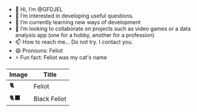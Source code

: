- 👋 Hi, I’m @GFDJEL
- 👀 I’m interested in developing useful questions.
- 🌱 I’m currently learning new ways of development
- 💞️ I’m looking to collaborate on projects such as video games or a data analysis app (one for a hobby, another for a profession)
- 📫 How to reach me... Do not try. I contact you.
- 😄 Pronouns: Feliot
- ⚡ Fun fact: Feliot was my cat's name

<!---
GFDJEL/GFDJEL is a ✨ special ✨ repository because its `README.md` (this file) appears on your GitHub profile.
You can click the Preview link to take a look at your changes.
--->
| Image  | Title |
| ------------- | ------------- |
| 🐈  | Feliot |
| 🐈‍⬛  | Black Feliot |
